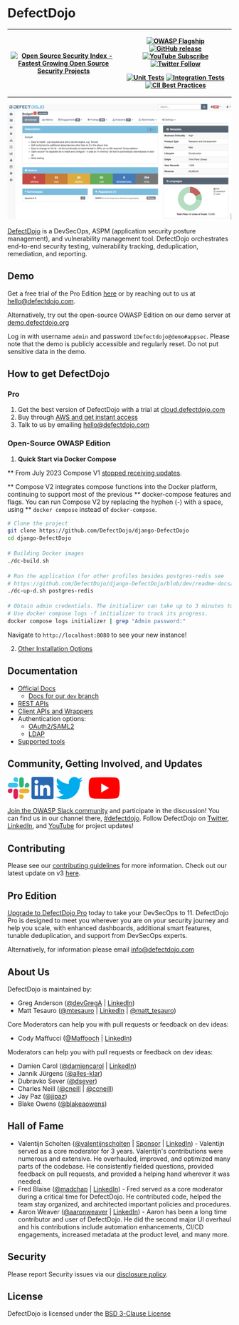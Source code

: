 # DefectDojo

<table>
    <tr styl="margin: 0; position: absolute; top: 50%; -ms-transform: translateY(-50%); transform: translateY(-50%);">
        <th>
            <a href="https://opensourcesecurityindex.io/" target="_blank" rel="noopener">
                <img style="width: 282px; height: 56px" src="https://opensourcesecurityindex.io/badge.svg"
                alt="Open Source Security Index - Fastest Growing Open Source Security Projects" width="282" height="56" />
            </a>
        </th>
        <th>
            <p>
                <a href="https://www.owasp.org/index.php/OWASP_DefectDojo_Project"><img src="https://img.shields.io/badge/owasp-flagship%20project-orange.svg" alt="OWASP Flagship"></a>
                <a href="https://github.com/DefectDojo/django-DefectDojo/releases/latest"><img src="https://img.shields.io/github/release/DefectDojo/django-DefectDojo.svg" alt="GitHub release"></a>
                <a href="https://www.youtube.com/channel/UCWw9qzqptiIvTqSqhOFuCuQ"><img src="https://img.shields.io/badge/youtube-subscribe-%23c4302b.svg" alt="YouTube Subscribe"></a>
                <a href="https://twitter.com/defectdojo/"><img src="https://img.shields.io/twitter/follow/defectdojo.svg?style=social&amp;label=Follow" alt="Twitter Follow"></a>
            </p>
            <p>
                <a href="https://github.com/DefectDojo/django-DefectDojo/actions"><img src="https://github.com/DefectDojo/django-DefectDojo/actions/workflows/unit-tests.yml/badge.svg?branch=master" alt="Unit Tests"></a>
                <a href="https://github.com/DefectDojo/django-DefectDojo/actions"><img src="https://github.com/DefectDojo/django-DefectDojo/actions/workflows/integration-tests.yml/badge.svg?branch=master" alt="Integration Tests"></a>
                <a href="https://bestpractices.coreinfrastructure.org/projects/2098"><img src="https://bestpractices.coreinfrastructure.org/projects/2098/badge" alt="CII Best Practices"></a>
            </p>
        </th>
    </tr>
 </table>

![Screenshot of DefectDojo](https://raw.githubusercontent.com/DefectDojo/django-DefectDojo/dev/docs/static/images/screenshot1.png)

[DefectDojo](https://www.defectdojo.com/) is a DevSecOps, ASPM (application security posture management), and
vulnerability management tool.  DefectDojo orchestrates end-to-end security testing, vulnerability tracking,
deduplication, remediation, and reporting.

## Demo

Get a free trial of the Pro Edition [here](https://cloud.defectdojo.com/accounts/login/?next=/) or by reaching out to us at hello@defectdojo.com.

Alternatively, try out the open-source OWASP Edition on our demo server at [demo.defectdojo.org](https://demo.defectdojo.org)

Log in with username `admin` and password `1Defectdojo@demo#appsec`. Please note that the demo is publicly accessible
and regularly reset. Do not put sensitive data in the demo.

## How to get DefectDojo
### Pro
1. Get the best version of DefectDojo with a trial at [cloud.defectdojo.com](https://cloud.defectdojo.com/accounts/login/?next=/)
2. Buy through [AWS and get instant access](https://aws.amazon.com/marketplace/pp/prodview-stklscizixsra)
3. Talk to us by emailing hello@defectdojo.com

### Open-Source OWASP Edition

1. **Quick Start via Docker Compose**

** From July 2023 Compose V1 [stopped receiving updates](https://docs.docker.com/compose/reference/).

** Compose V2 integrates compose functions into the Docker platform, continuing to support most of the previous
** docker-compose features and flags. You can run Compose V2 by replacing the hyphen (-) with a space, using
** `docker compose` instead of `docker-compose`.</p>

```sh
# Clone the project
git clone https://github.com/DefectDojo/django-DefectDojo
cd django-DefectDojo

# Building Docker images
./dc-build.sh

# Run the application (for other profiles besides postgres-redis see  
# https://github.com/DefectDojo/django-DefectDojo/blob/dev/readme-docs/DOCKER.md)
./dc-up-d.sh postgres-redis

# Obtain admin credentials. The initializer can take up to 3 minutes to run.
# Use docker compose logs -f initializer to track its progress.
docker compose logs initializer | grep "Admin password:"
```
Navigate to `http://localhost:8080` to see your new instance!

2. [Other Installation Options](https://github.com/devGregA/django-DefectDojo/blob/master/readme-docs/DOCKER.md)

## Documentation

* [Official Docs](https://documentation.defectdojo.com/)
    * [Docs for our `dev` branch](https://documentation.defectdojo.com/dev/)
* [REST APIs](https://documentation.defectdojo.com/integrations/api-v2-docs/)
* [Client APIs and Wrappers](https://documentation.defectdojo.com/integrations/api-v2-docs/#clients--api-wrappers)
* Authentication options:
    * [OAuth2/SAML2](https://documentation.defectdojo.com/integrations/social-authentication/)
    * [LDAP](https://documentation.defectdojo.com/integrations/ldap-authentication/)
* [Supported tools](https://documentation.defectdojo.com/integrations/parsers/)

## Community, Getting Involved, and Updates

[<img src="https://raw.githubusercontent.com/DefectDojo/django-DefectDojo/dev/docs/static/images/slack-logo-icon.png" alt="Slack" height="50"/>](https://owasp.org/slack/invite)
[<img src="https://raw.githubusercontent.com/DefectDojo/django-DefectDojo/dev/docs/static/images/Linkedin-logo-icon-png.png" alt="LinkedIn" height="50"/>](https://www.linkedin.com/company/defectdojo)
[<img src="https://raw.githubusercontent.com/DefectDojo/django-DefectDojo/dev/docs/static/images/Twitter_Logo.png" alt="Twitter" height="50"/>](https://twitter.com/defectdojo)
[<img src="https://raw.githubusercontent.com/DefectDojo/django-DefectDojo/dev/docs/static/images/YouTube-Emblem.png" alt="Youtube" height="50"/>](https://www.youtube.com/channel/UCWw9qzqptiIvTqSqhOFuCuQ)

[Join the OWASP Slack community](https://owasp.org/slack/invite) and participate in the discussion! You can find us in
our channel there, [#defectdojo](https://owasp.slack.com/channels/defectdojo). Follow DefectDojo on
[Twitter](https://twitter.com/defectdojo), [LinkedIn](https://www.linkedin.com/company/defectdojo), and
[YouTube](https://www.youtube.com/channel/UCWw9qzqptiIvTqSqhOFuCuQ) for project updates!

## Contributing

Please see our [contributing guidelines](readme-docs/CONTRIBUTING.md) for more
information. Check out our latest update on v3 [here](https://github.com/DefectDojo/django-DefectDojo/discussions/8974).

## Pro Edition
[Upgrade to DefectDojo Pro](https://www.defectdojo.com/pricing) today to take your DevSecOps to 11. DefectDojo Pro is
designed to meet you wherever you are on your security journey and help you scale, with enhanced dashboards, additional
smart features, tunable deduplication, and support from DevSecOps experts.

Alternatively, for information please email info@defectdojo.com

## About Us

DefectDojo is maintained by:
* Greg Anderson ([@devGregA](https://github.com/devgrega) | [LinkedIn](https://www.linkedin.com/in/g-anderson/))
* Matt Tesauro ([@mtesauro](https://github.com/mtesauro) | [LinkedIn](https://www.linkedin.com/in/matttesauro/) |
  [@matt_tesauro](https://twitter.com/matt_tesauro))

Core Moderators can help you with pull requests or feedback on dev ideas:
* Cody Maffucci ([@Maffooch](https://github.com/maffooch) | [LinkedIn](https://www.linkedin.com/in/cody-maffucci))

Moderators can help you with pull requests or feedback on dev ideas:
* Damien Carol ([@damiencarol](https://github.com/damiencarol) | [LinkedIn](https://www.linkedin.com/in/damien-carol/))
* Jannik Jürgens ([@alles-klar](https://github.com/alles-klar))
* Dubravko Sever ([@dsever](https://github.com/dsever))
* Charles Neill ([@cneill](https://github.com/cneill) | [@ccneill](https://twitter.com/ccneill))
* Jay Paz ([@jjpaz](https://twitter.com/jjpaz))
* Blake Owens ([@blakeaowens](https://github.com/blakeaowens))

## Hall of Fame

* Valentijn Scholten ([@valentijnscholten](https://github.com/valentijnscholten) |
  [Sponsor](https://github.com/sponsors/valentijnscholten) |
  [LinkedIn](https://www.linkedin.com/in/valentijn-scholten/)) - Valentijn served as a core moderator for 3 years.
  Valentijn's contributions were numerous and extensive. He overhauled, improved, and optimized many parts of the
  codebase. He consistently fielded questions, provided feedback on pull requests, and provided a helping hand wherever
  it was needed.
* Fred Blaise ([@madchap](https://github.com/madchap) | [LinkedIn](https://www.linkedin.com/in/fredblaise/)) - Fred
  served as a core moderator during a critical time for DefectDojo. He contributed code, helped the team stay organized,
  and architected important policies and procedures.
* Aaron Weaver ([@aaronweaver](https://github.com/aaronweaver) | [LinkedIn](https://www.linkedin.com/in/aweaver/)) -
  Aaron has been a long time contributor and user of DefectDojo. He did the second major UI overhaul and his
  contributions include automation enhancements, CI/CD engagements, increased metadata at the product level, and many
  more.

## Security

Please report Security issues via our [disclosure policy](readme-docs/SECURITY.md).

## License

DefectDojo is licensed under the [BSD 3-Clause License](LICENSE.md)
